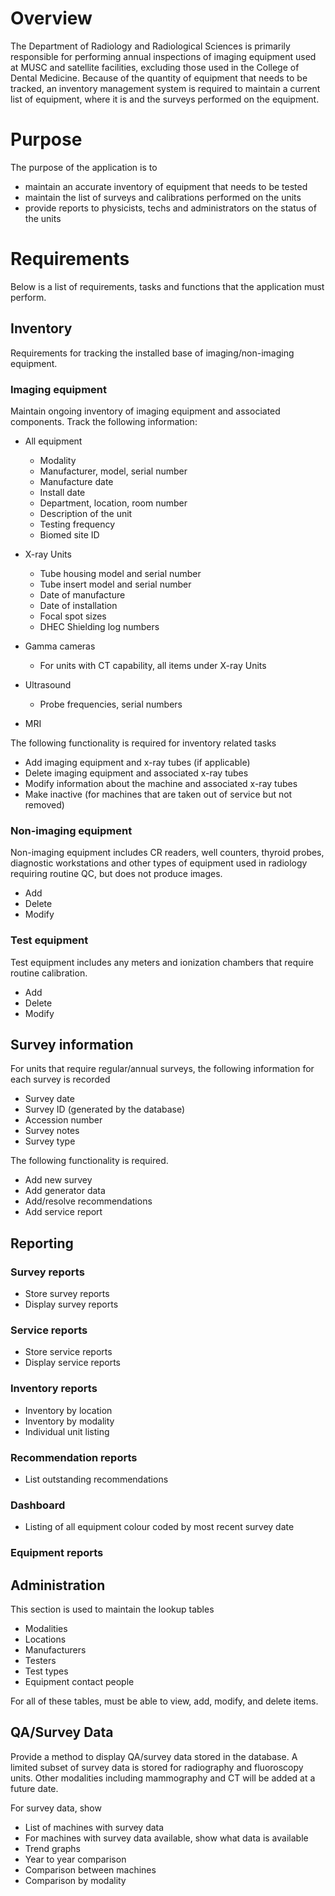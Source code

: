 # Overview
The Department of Radiology and Radiological Sciences is primarily responsible for performing annual inspections of imaging equipment used at MUSC and satellite facilities, excluding those used in the College of Dental Medicine. Because of the quantity of equipment that needs to be tracked, an inventory management system is required to maintain a current list of equipment, where it is and the surveys performed on the equipment.

# Purpose
The purpose of the application is to
* maintain an accurate inventory of equipment that needs to be tested
* maintain the list of surveys and calibrations performed on the units
* provide reports to physicists, techs and administrators on the status of the units

# Requirements
Below is a list of requirements, tasks and functions that the application must perform.

## Inventory

Requirements for tracking the installed base of imaging/non-imaging equipment.

### Imaging equipment

Maintain ongoing inventory of imaging equipment and associated components. Track the following information:

* All equipment
  * Modality
  * Manufacturer, model, serial number
  * Manufacture date
  * Install date
  * Department, location, room number
  * Description of the unit
  * Testing frequency
  * Biomed site ID

* X-ray Units
  * Tube housing model and serial number
  * Tube insert model and serial number
  * Date of manufacture
  * Date of installation
  * Focal spot sizes
  * DHEC Shielding log numbers

* Gamma cameras
  * For units with CT capability, all items under X-ray Units

* Ultrasound
  * Probe frequencies, serial numbers

* MRI

The following functionality is required for inventory related tasks

* Add imaging equipment and x-ray tubes (if applicable)
* Delete imaging equipment and associated x-ray tubes
* Modify information about the machine and associated x-ray tubes
* Make inactive (for machines that are taken out of service but not removed)

### Non-imaging equipment
Non-imaging equipment includes CR readers, well counters, thyroid probes, diagnostic workstations and other types of equipment used in radiology requiring routine QC, but does not produce images.

* Add
* Delete
* Modify

### Test equipment
Test equipment includes any meters and ionization chambers that require routine calibration.

* Add
* Delete
* Modify

## Survey information
For units that require regular/annual surveys, the following information for each survey is recorded

* Survey date
* Survey ID (generated by the database)
* Accession number
* Survey notes
* Survey type

The following functionality is required.
* Add new survey
* Add generator data
* Add/resolve recommendations
* Add service report

## Reporting
### Survey reports

 * Store survey reports
 * Display survey reports

### Service reports
 * Store service reports
 * Display service reports

### Inventory reports

* Inventory by location
* Inventory by modality
* Individual unit listing

### Recommendation reports

* List outstanding recommendations

### Dashboard

* Listing of all equipment colour coded by most recent survey date

### Equipment reports


## Administration

This section is used to maintain the lookup tables
* Modalities
* Locations
* Manufacturers
* Testers
* Test types
* Equipment contact people

For all of these tables, must be able to view, add, modify, and delete items.

## QA/Survey Data

Provide a method to display QA/survey data stored in the database. A limited subset of survey data is stored for radiography and fluoroscopy units. Other modalities including mammography and CT will be added at a future date.

For survey data, show
 * List of machines with survey data
 * For machines with survey data available, show what data is available
 * Trend graphs
 * Year to year comparison
 * Comparison between machines
 * Comparison by modality
 
